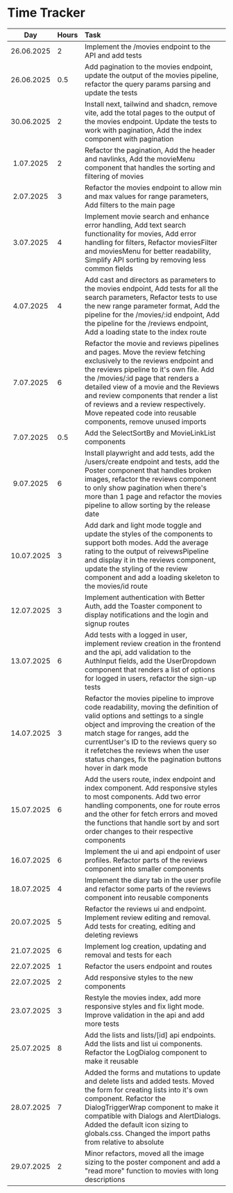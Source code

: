 # Time Tracker

|    Day     | Hours | Task                                                                                                                                                                                        |
| :--------: | :---- | :------------------------------------------------------------------------------------------------------------------------------------------------------------------------------------------ |
| 26.06.2025 | 2     | Implement the /movies endpoint to the API and add tests                                                                                                                                     |
| 26.06.2025 | 0.5   | Add pagination to the movies endpoint, update the output of the movies pipeline, refactor the query params parsing and update the tests                                                     |
| 30.06.2025 | 2     | Install next, tailwind and shadcn, remove vite, add the total pages to the output of the movies endpoint. Update the tests to work with pagination, Add the index component with pagination |
| 1.07.2025  | 2     | Refactor the pagination, Add the header and navlinks, Add the movieMenu component that handles the sorting and filtering of movies                                                          |
| 2.07.2025  | 3     | Refactor the movies endpoint to  allow min and max values for range parameters, Add  filters to the main page                                                          |
| 3.07.2025  | 4     | Implement movie search and enhance error handling, Add text search functionality for movies, Add error handling for filters, Refactor moviesFilter and moviesMenu for better readability, Simplify API sorting by removing less common fields                                                          |
| 4.07.2025  | 4     | Add cast and directors as parameters to the movies endpoint, Add tests for all the search parameters, Refactor tests to use the new range parameter format, Add the pipeline for the /movies/:id endpoint, Add the pipeline for the /reviews endpoint, Add a loading state to the index route                                                         |
| 7.07.2025  | 6     | Refactor the movie and reviews pipelines and pages. Move the review fetching exclusively to the reviews endpoint and the reviews pipeline to it's own file. Add the /movies/:id page that renders a detailed view of a movie and the Reviews and review components that render a list of reviews and a review respectively. Move repeated code into reusable components, remove unused imports |
| 7.07.2025  | 0.5     | Add the SelectSortBy and MovieLinkList components |
| 9.07.2025  | 6     | Install playwright and add tests, add the /users/create endpoint and tests, add the Poster component that handles broken images, refactor the reviews component to only show pagination when there's more than 1 page and refactor the movies pipeline to allow sorting by the release date |
| 10.07.2025  | 3     | Add dark and light mode toggle and update the styles of the components to support both modes. Add the average rating to the output of reivewsPipeline and display it in the reviews component, update the styling of the review component and add a loading skeleton to the movies/id route
| 12.07.2025  | 3     | Implement authentication with Better Auth, add the Toaster component to display notifications and the login and signup routes
| 13.07.2025  | 6     | Add tests with a logged in user, implement review creation in the frontend and the api, add validation to the AuthInput fields, add the UserDropdown component that renders a list of options for logged in users, refactor the sign-up tests
| 14.07.2025  | 3     | Refactor the movies pipeline to improve code readability, moving the definition of valid options and settings to a single object and improving the creation of the match stage for ranges, add the currentUser's ID to the reviews query so it refetches the reviews when the user status changes, fix the pagination buttons hover in dark mode
| 15.07.2025  | 6     | Add the users route, index endpoint and index component. Add responsive styles to most components. Add two error handling components, one for route erros and the other for fetch errors and moved the functions that handle sort by and sort order changes to their respective components
| 16.07.2025  | 6     | Implement the ui and api endpoint of user profiles. Refactor parts of the reviews component into smaller components
| 18.07.2025  | 4     | Implement the diary tab in the user profile and refactor some parts of the reviews component into reusable components
| 20.07.2025  | 5     | Refactor the reviews ui and endpoint. Implement review editing and removal. Add tests for creating, editing and deleting reviews
| 21.07.2025  | 6     | Implement log creation, updating and removal and tests for each
| 22.07.2025  | 1     | Refactor the users endpoint and routes
| 22.07.2025  | 2     | Add responsive styles to the new components
| 23.07.2025  | 3     | Restyle the movies index, add more responsive styles and fix light mode. Improve validation in the api and add more tests
| 25.07.2025  | 8     | Add the lists and lists/[id] api endpoints. Add the lists and list ui components. Refactor the LogDialog component to make it reusable
| 28.07.2025  | 7     | Added the forms and mutations to update and delete lists and added tests. Moved the form for creating lists into it's own component. Refactor the DialogTriggerWrap component to make it compatible with Dialogs and AlertDialogs. Added the default icon sizing to globals.css. Changed the import paths from relative to absolute
| 29.07.2025  | 2     | Minor refactors, moved all the image sizing to the poster component and add a "read more" function to movies with long descriptions





